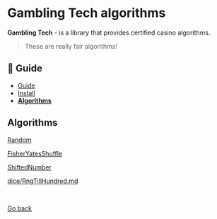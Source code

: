 Gambling Tech algorithms
========================

**Gambling Tech** - is a library that provides certified casino algorithms.

> These are really fair algorithms!


## :book: Guide

* [Guide](./README.md)
* [Install](./install.md)
* **[Algorithms](./algorithms.md)**


## Algorithms

[Random](./random.md)

[FisherYatesShuffle](./FisherYatesShuffle.md)

[ShiftedNumber](./ShiftedNumber.md)

[dice/RngTillHundred.md](./dice/RngTillHundred.md)

<br>

[Go back](https://github.com/nepster-web/gambling-tech)